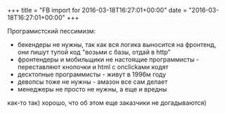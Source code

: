 +++
title = "FB import for 2016-03-18T16:27:01+00:00"
date = "2016-03-18T16:27:01+00:00"
+++

Програмистский пессимизм:
 - бекендеры не нужны, так как вся логика выносится на фронтенд, они пишут тупой код "возьми с базы, отдай в http"
- фронтендеры и мобильщики не настоящие программисты - переставляют кнопочки и html с onclickами кодят
- десктопные программисты - живут в 1996м году
- девопсы тоже не нужны - амазон все сам делает
- менеджеры не просто не нужны, а еще и вредны

как-то так) хорошо, что об этом еще заказчики не догадываются)



